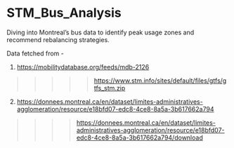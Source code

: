 # STM_Bus_Analysis
Diving into Montreal’s bus data to identify peak usage zones and recommend rebalancing strategies.


Data fetched from - 

1. https://mobilitydatabase.org/feeds/mdb-2126 
>>>>> https://www.stm.info/sites/default/files/gtfs/gtfs_stm.zip
2. https://donnees.montreal.ca/en/dataset/limites-administratives-agglomeration/resource/e18bfd07-edc8-4ce8-8a5a-3b617662a794 
>>>> https://donnees.montreal.ca/en/dataset/limites-administratives-agglomeration/resource/e18bfd07-edc8-4ce8-8a5a-3b617662a794/download
